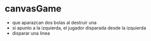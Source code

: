 # canvasGame
<ul>
<li>que aparazcan dos bolas al destruir una</li>
<li> si  apunto a la izquierda, el jugador disparada desde la izquierda</li>
<li> disparar una linea </li>

</ul>